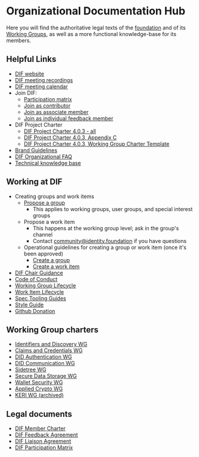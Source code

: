 # Organizational Documentation Hub

Here you will find the authoritative legal texts of the [foundation](https://github.com/decentralized-identity/org/tree/master/Org%20documents/Membership%20agreements) and of its [Working Groups](https://github.com/decentralized-identity/org/tree/master/Org%20documents/WG%20documents), as well as a more functional knowledge-base for its members.

## Helpful Links

- [DIF website](https://bit.ly/DIF-website)
- [DIF meeting recordings](https://identity.foundation/recordings)
- [DIF meeting calendar](https://bit.ly/3sXChVp)
- Join DIF:
  - [Participation matrix](https://bit.ly/DIFParticipationMatrix_4_0_3)
  - [Join as contributor](https://bit.ly/DIF-contributor)
  - [Join as associate member](https://bit.ly/dif-associate-member)
  - [Join as individual feedback member](https://bit.ly/DIF-feedback-agreement)
- DIF Project Charter
  - [DIF Project Charter 4.0.3 - all](https://bit.ly/DIFProjectCharter_4_0_3)
  - [DIF Project Charter 4.0.3, Appendix C](https://bit.ly/DIF_project_charter_c)
  - [DIF Project Charter 4.0.3, Working Group Charter Template](https://bit.ly/wg_charter_4_0_3)
- [Brand Guidelines](brand-guidelines.md)
- [DIF Organizational FAQ](https://github.com/decentralized-identity/org/blob/master/dif_org_faq.md)
- [Technical knowledge base](https://identity.foundation/faq/)

## Working at DIF

- Creating groups and work items
  - [Propose a group](./start_a_group.md)
    - This applies to working groups, user groups, and special interest groups
  - Propose a work item
    - This happens at the working group level; ask in the group's channel
    - Contact community@identity.foundation if you have questions
  - Operational guidelines for creating a group or work item (once it's been approved)
    - [Create a group](./Org%20documents/processes/create_group.md)
    - [Create a work item](./Org%20documents/processes/create_work_item.md)
- [DIF Chair Guidance](./chair_guides/README.md)
- [Code of Conduct](code-of-conduct.md)
- [Working Group Lifecycle](working-group-lifecycle.md)
- [Work Item Lifecycle](work-item-lifecycle.md)
- [Spec Tooling Guides](spec-tooling-guides.md)
- [Style Guide](style-guide.md)
- [Github Donation](github-donation.md)

## Working Group charters

- [Identifiers and Discovery WG](https://github.com/decentralized-identity/org/blob/master/Org%20documents/WG%20documents/DIF_ID_WG_charter_v1.pdf)
- [Claims and Credentials WG](https://github.com/decentralized-identity/org/blob/master/Org%20documents/WG%20documents/DIF_CC_WG_charter_v1.pdf)
- [DID Authentication WG](https://github.com/decentralized-identity/org/blob/master/Org%20documents/WG%20documents/DIF_DIDAuth_WG_charter_v1.pdf)
- [DID Communication WG](https://github.com/decentralized-identity/org/blob/master/Org%20documents/WG%20documents/DIF_DIDcomm_WG_Charter_v1.pdf)
- [Sidetree WG](https://github.com/decentralized-identity/org/blob/master/Org%20documents/WG%20documents/DIF_Sidetree_WG_charter_v1.pdf)
- [Secure Data Storage WG](https://github.com/decentralized-identity/org/blob/master/Org%20documents/WG%20documents/DIF_SDS_WG_charter_v1.pdf)
- [Wallet Security WG](https://github.com/decentralized-identity/org/blob/master/Org%20documents/WG%20documents/DIF_Wallet_Security_WG_Charter_20210616.pdf)
- [Applied Crypto WG](https://github.com/decentralized-identity/org/blob/master/Org%20documents/WG%20documents/DIF_Applied_Crypto_WG_charter_v2.pdf)
- [KERI WG (archived)](https://github.com/decentralized-identity/org/blob/master/Org%20documents/WG%20documents/DIF_KERI_WG_charter_v1.pdf)

## Legal documents

- [DIF Member Charter](https://bit.ly/DIFProjectCharter_4_0_3)
- [DIF Feedback Agreement](https://github.com/decentralized-identity/org/blob/master/Org%20documents/Membership%20agreements/DIF%20Feedback%20Agreement%20v.%204.0.2_3_18.pdf)
- [DIF Liaison Agreement](https://github.com/decentralized-identity/org/blob/master/Org%20documents/Membership%20agreements/DIF%20Generic%20Liaison%20Agreement_preview.pdf)
- [DIF Participation Matrix](https://bit.ly/DIFParticipationMatrix_4_0_3)
